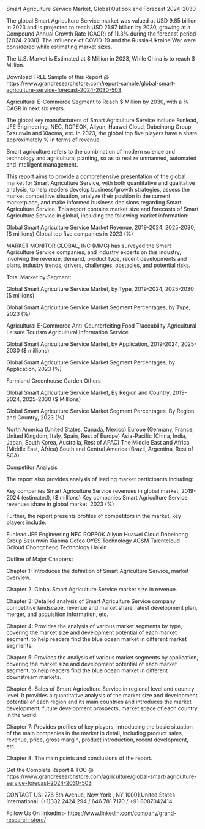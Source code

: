 Smart Agriculture Service Market, Global Outlook and Forecast 2024-2030

The global Smart Agriculture Service market was valued at USD 9.85 billion in 2023 and is projected to reach USD 21.97 billion by 2030, growing at a Compound Annual Growth Rate (CAGR) of 11.3% during the forecast period (2024-2030). The influence of COVID-19 and the Russia-Ukraine War were considered while estimating market sizes.

The U.S. Market is Estimated at $ Million in 2023, While China is to reach $ Million.

Download FREE Sample of this Report @ https://www.grandresearchstore.com/report-sample/global-smart-agriculture-service-forecast-2024-2030-503

Agricultural E-Commerce Segment to Reach $ Million by 2030, with a % CAGR in next six years.

The global key manufacturers of Smart Agriculture Service include Funlead, JFE Engineering, NEC, ROPEOK, Aliyun, Huawei Cloud, Dabeinong Group, Szsunwin and Xiaoma, etc. in 2023, the global top five players have a share approximately % in terms of revenue.

Smart agriculture refers to the combination of modern science and technology and agricultural planting, so as to realize unmanned, automated and intelligent management.

This report aims to provide a comprehensive presentation of the global market for Smart Agriculture Service, with both quantitative and qualitative analysis, to help readers develop business/growth strategies, assess the market competitive situation, analyze their position in the current marketplace, and make informed business decisions regarding Smart Agriculture Service. This report contains market size and forecasts of Smart Agriculture Service in global, including the following market information:

Global Smart Agriculture Service Market Revenue, 2019-2024, 2025-2030, ($ millions)
Global top five companies in 2023 (%)

MARKET MONITOR GLOBAL, INC (MMG) has surveyed the Smart Agriculture Service companies, and industry experts on this industry, involving the revenue, demand, product type, recent developments and plans, industry trends, drivers, challenges, obstacles, and potential risks.

Total Market by Segment:

Global Smart Agriculture Service Market, by Type, 2019-2024, 2025-2030 ($ millions)

Global Smart Agriculture Service Market Segment Percentages, by Type, 2023 (%)

Agricultural E-Commerce
Anti-Counterfeiting Food Traceability
Agricultural Leisure Tourism
Agricultural Information Service

Global Smart Agriculture Service Market, by Application, 2019-2024, 2025-2030 ($ millions)

Global Smart Agriculture Service Market Segment Percentages, by Application, 2023 (%)

Farmland
Greenhouse
Garden
Others

Global Smart Agriculture Service Market, By Region and Country, 2019-2024, 2025-2030 ($ Millions)

Global Smart Agriculture Service Market Segment Percentages, By Region and Country, 2023 (%)

North America (United States, Canada, Mexico)
Europe (Germany, France, United Kingdom, Italy, Spain, Rest of Europe)
Asia-Pacific (China, India, Japan, South Korea, Australia, Rest of APAC)
The Middle East and Africa (Middle East, Africa)
South and Central America (Brazil, Argentina, Rest of SCA)

Competitor Analysis

The report also provides analysis of leading market participants including:

Key companies Smart Agriculture Service revenues in global market, 2019-2024 (estimated), ($ millions)
Key companies Smart Agriculture Service revenues share in global market, 2023 (%)

Further, the report presents profiles of competitors in the market, key players include:

Funlead
JFE Engineering
NEC
ROPEOK
Aliyun
Huawei Cloud
Dabeinong Group
Szsunwin
Xiaoma
Cofco
OYES Technology
ACSM
Talentcloud
Gcloud
Chongcheng Technology
Haixin

Outline of Major Chapters:

Chapter 1: Introduces the definition of Smart Agriculture Service, market overview.

Chapter 2: Global Smart Agriculture Service market size in revenue.

Chapter 3: Detailed analysis of Smart Agriculture Service company competitive landscape, revenue and market share, latest development plan, merger, and acquisition information, etc.

Chapter 4: Provides the analysis of various market segments by type, covering the market size and development potential of each market segment, to help readers find the blue ocean market in different market segments.

Chapter 5: Provides the analysis of various market segments by application, covering the market size and development potential of each market segment, to help readers find the blue ocean market in different downstream markets.

Chapter 6: Sales of Smart Agriculture Service in regional level and country level. It provides a quantitative analysis of the market size and development potential of each region and its main countries and introduces the market development, future development prospects, market space of each country in the world.

Chapter 7: Provides profiles of key players, introducing the basic situation of the main companies in the market in detail, including product sales, revenue, price, gross margin, product introduction, recent development, etc.

Chapter 8: The main points and conclusions of the report.

Get the Complete Report & TOC @ https://www.grandresearchstore.com/agriculture/global-smart-agriculture-service-forecast-2024-2030-503

CONTACT US:
276 5th Avenue, New York , NY 10001,United States
International: (+1)332 2424 294 / 646 781 7170 / +91 8087042414

Follow Us On linkedin :- https://www.linkedin.com/company/grand-research-store/
